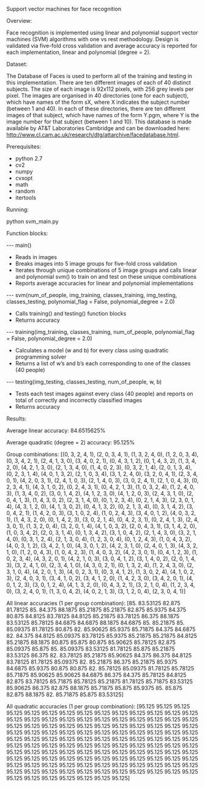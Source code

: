Support vector machines for face recognition

Overview:

Face recognition is implemented using linear and polynomial support vector machines (SVM) algorithms with one vs rest methodology. Design is validated via five-fold cross validation and average accuracy is reported for each implementation, linear and polynomial (degree = 2). 

Dataset:

The Database of Faces is used to perform all of the training and testing in this implementation. There are ten different images of each of 40 distinct subjects. The size of each image is 92x112 pixels, with 256 grey levels per pixel. The images are organised in 40 directories (one for each subject), which have names of the form sX, where X indicates the subject number (between 1 and 40). In each of these directories, there are ten different images of that subject, which have names of the form Y.pgm, where Y is the image number for that subject (between 1 and 10). This database is made available by AT&T Laboratories Cambridge and can be downloaded here: http://www.cl.cam.ac.uk/research/dtg/attarchive/facedatabase.html.

Prerequisites:

-	python 2.7
-	cv2
-	numpy
-	cvxopt
-	math
-	random
-	itertools

Running:

python svm_main.py

Function blocks:

---	main()
-	Reads in images
-	Breaks images into 5 image groups for five-fold cross validation
-	Iterates through unique combinations of 5 image groups and calls linear and polynomial svm() to train on and test on these unique combinations
-	Reports average accuracies for linear and polynomial implementations

---	svm(num_of_people, img_training, classes_training, img_testing, classes_testing, polynomial_flag = False, polynomial_degree = 2.0)
-	Calls training() and testing() function blocks
-	Returns accuracy

---	training(img_training, classes_training, num_of_people, polynomial_flag = False, polynomial_degree = 2.0)
-	Calculates a model (w and b) for every class using quadratic programming solver
-	Returns a list of w’s and b’s each corresponding to one of the classes (40 people)

---	testing(img_testing, classes_testing, num_of_people, w, b)
-	Tests each test images against every class (40 people) and reports on total of correctly and incorrectly classified images
-	Returns accuracy

Results:

Average linear accuracy: 84.6515625%

Average quadratic (degree = 2) accuracy: 95.125%

Group combinations:
[(0, 3, 2, 4, 1), (2, 0, 3, 4, 1), (1, 3, 2, 4, 0), (1, 2, 0, 3, 4), (0, 3, 4, 2, 1), (2, 4, 1, 3, 0), (3, 4, 0, 2, 1), (0, 4, 3, 1, 2), (0, 1, 4, 3, 2), (1, 3, 4, 2, 0), (4, 2, 1, 3, 0), (2, 1, 3, 4, 0), (1, 4, 0, 2, 3), (0, 3, 2, 1, 4), (2, 0, 1, 3, 4), (0, 2, 3, 1, 4), (4, 0, 1, 3, 2), (2, 1, 0, 3, 4), (3, 1, 2, 4, 0), (3, 2, 0, 4, 1), (2, 3, 4, 0, 1), (4, 2, 0, 3, 1), (2, 4, 1, 0, 3), (2, 1, 4, 0, 3), (3, 0, 2, 4, 1), (2, 1, 0, 4, 3), (0, 2, 3, 4, 1), (4, 3, 1, 0, 2), (0, 2, 4, 3, 1), (0, 4, 2, 1, 3), (1, 0, 3, 2, 4), (1, 2, 4, 0, 3), (1, 3, 4, 0, 2), (3, 0, 1, 4, 2), (4, 1, 2, 3, 0), (4, 1, 2, 0, 3), (2, 4, 3, 1, 0), (2, 0, 4, 1, 3), (1, 4, 3, 0, 2), (2, 3, 1, 4, 0), (0, 1, 2, 3, 4), (0, 2, 1, 4, 3), (2, 3, 0, 1, 4), (4, 3, 1, 2, 0), (4, 1, 3, 0, 2), (0, 4, 1, 3, 2), (0, 2, 1, 3, 4), (0, 3, 1, 4, 2), (3, 0, 4, 2, 1), (1, 4, 2, 0, 3), (3, 1, 0, 2, 4), (1, 0, 2, 4, 3), (3, 4, 0, 1, 2), (4, 0, 3, 2, 1), (1, 4, 3, 2, 0), (0, 1, 4, 2, 3), (3, 0, 2, 1, 4), (0, 4, 2, 3, 1), (0, 2, 4, 1, 3), (2, 4, 3, 0, 1), (1, 3, 2, 0, 4), (3, 2, 0, 1, 4), (4, 1, 0, 3, 2), (2, 0, 4, 3, 1), (3, 1, 4, 2, 0), (1, 0, 3, 4, 2), (2, 0, 3, 1, 4), (0, 1, 3, 4, 2), (3, 1, 0, 4, 2), (2, 1, 4, 3, 0), (3, 2, 1, 4, 0), (0, 3, 1, 2, 4), (2, 1, 3, 0, 4), (1, 2, 3, 0, 4), (0, 1, 2, 4, 3), (1, 0, 4, 3, 2), (4, 0, 3, 1, 2), (3, 4, 2, 1, 0), (4, 3, 0, 1, 2), (4, 2, 3, 1, 0), (2, 4, 0, 1, 3), (4, 3, 2, 1, 0), (1, 2, 0, 4, 3), (1, 0, 4, 2, 3), (1, 4, 0, 3, 2), (4, 2, 3, 0, 1), (0, 4, 1, 2, 3), (1, 0, 2, 3, 4), (4, 3, 2, 0, 1), (4, 2, 1, 0, 3), (3, 0, 4, 1, 2), (3, 1, 4, 0, 2), (2, 0, 1, 4, 3), (3, 2, 4, 1, 0), (2, 3, 4, 1, 0), (4, 3, 0, 2, 1), (0, 1, 3, 2, 4), (1, 2, 4, 3, 0), (2, 3, 1, 0, 4), (4, 2, 0, 1, 3), (4, 0, 2, 3, 1), (0, 3, 4, 1, 2), (1, 3, 0, 2, 4), (4, 1, 0, 2, 3), (2, 4, 0, 3, 1), (3, 4, 1, 0, 2), (3, 4, 1, 2, 0), (1, 4, 2, 3, 0), (3, 4, 2, 0, 1), (4, 0, 1, 2, 3), (3, 0, 1, 2, 4), (4, 1, 3, 2, 0), (0, 4, 3, 2, 1), (3, 2, 1, 0, 4), (1, 2, 3, 4, 0), (3, 2, 4, 0, 1), (1, 3, 0, 4, 2), (4, 0, 2, 1, 3), (3, 1, 2, 0, 4), (2, 3, 0, 4, 1)]

All linear accuracies (1 per group combination):
[85.      83.53125 82.875   81.78125 85.      84.375   88.1875  85.21875
 85.21875 82.875   85.9375  84.375   80.875   84.8125  83.78125 84.8125
 85.21875 83.78125 86.375   88.1875  83.53125 85.78125 84.6875  84.6875
 88.1875  84.6875  85.      85.21875 85.      85.09375 81.78125 80.875
 82.      85.90625 85.9375  85.71875 84.375   84.6875  82.      84.375
 84.8125  85.09375 83.78125 85.9375  85.21875 85.21875 84.8125  85.21875
 88.1875  80.875   85.875   80.875   85.90625 85.78125 82.875   85.09375
 85.875   85.      85.09375 83.53125 81.78125 85.875   85.21875 83.53125
 86.375   82.      83.78125 85.21875 85.90625 84.375   86.375   84.8125
 83.78125 81.78125 85.09375 82.      85.21875 86.375   85.21875 85.9375
 84.6875  85.9375  80.875   80.875   82.      85.78125 85.09375 81.78125
 85.78125 85.71875 85.90625 85.90625 84.6875  86.375   84.375   85.78125
 84.8125  82.875   83.78125 85.71875 85.78125 85.21875 81.78125 85.71875
 83.53125 85.90625 86.375   82.875   88.1875  85.71875 85.875   85.9375
 85.      85.875   82.875   88.1875  82.      85.71875 85.875   83.53125]

All quadratic accuracies (1 per group combination):
[95.125 95.125 95.125 95.125 95.125 95.125 95.125 95.125 95.125 95.125
 95.125 95.125 95.125 95.125 95.125 95.125 95.125 95.125 95.125 95.125
 95.125 95.125 95.125 95.125 95.125 95.125 95.125 95.125 95.125 95.125
 95.125 95.125 95.125 95.125 95.125 95.125 95.125 95.125 95.125 95.125
 95.125 95.125 95.125 95.125 95.125 95.125 95.125 95.125 95.125 95.125
 95.125 95.125 95.125 95.125 95.125 95.125 95.125 95.125 95.125 95.125
 95.125 95.125 95.125 95.125 95.125 95.125 95.125 95.125 95.125 95.125
 95.125 95.125 95.125 95.125 95.125 95.125 95.125 95.125 95.125 95.125
 95.125 95.125 95.125 95.125 95.125 95.125 95.125 95.125 95.125 95.125
 95.125 95.125 95.125 95.125 95.125 95.125 95.125 95.125 95.125 95.125
 95.125 95.125 95.125 95.125 95.125 95.125 95.125 95.125 95.125 95.125
 95.125 95.125 95.125 95.125 95.125 95.125 95.125 95.125 95.125 95.125]